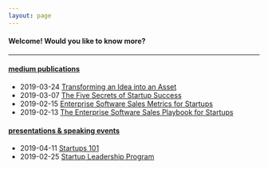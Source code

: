 ```yaml
---
layout: page
---
```


#### Welcome! Would you like to know more?

---

#### <a name="medium"></a>[medium publications](https://medium.com/@mark.hary)

* 2019-03-24 [Transforming an Idea into an Asset](https://medium.com/@mark.hary/transforming-an-idea-into-an-asset-d2facd7e24f5)
* 2019-03-07 [The Five Secrets of Startup Success](https://medium.com/pushtostart/the-five-secrets-of-startup-success-ba93c0ecdf53)
* 2019-02-15 [Enterprise Software Sales Metrics for Startups](https://medium.com/@mark.hary/enterprise-software-sales-metrics-for-startups-710724a242ca)
* 2019-02-13 [The Enterprise Software Sales Playbook for Startups](https://medium.com/@mark.hary/the-enterprise-software-sales-playbook-for-startups-584c1771ad5d)

#### <a name="slideshare"></a>[presentations & speaking events](https://slideshare.net/markhary)
* 2019-04-11 [Startups 101](https://www.slideshare.net/MarkHary/startups-101-137223753)
* 2019-02-25 [Startup Leadership Program](https://www.slideshare.net/MarkHary/startup-leadership-program-silicon-valley-chapter-20190225-133428721)
